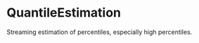 QuantileEstimation
==================

Streaming estimation of percentiles, especially high percentiles.